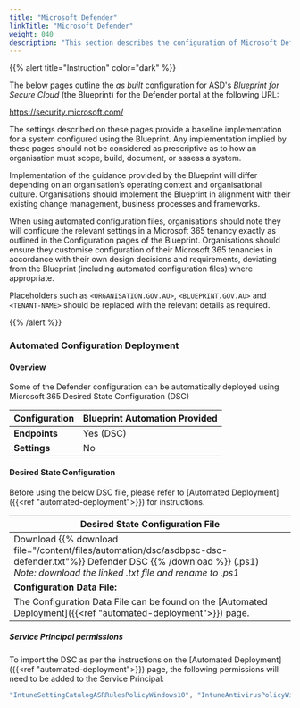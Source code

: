 ```yaml
---
title: "Microsoft Defender"
linkTitle: "Microsoft Defender"
weight: 040
description: "This section describes the configuration of Microsoft Defender associated with systems built according to the guidance provided by ASD's Blueprint for Secure Cloud."
---
```


{{% alert title="Instruction" color="dark" %}}

The below pages outline the *as built* configuration for ASD's *Blueprint for Secure Cloud* (the Blueprint) for the Defender portal at the following URL:

<https://security.microsoft.com/>

The settings described on these pages provide a baseline implementation for a system configured using the Blueprint. Any implementation implied by these pages should not be considered as prescriptive as to how an organisation must scope, build, document, or assess a system.

Implementation of the guidance provided by the Blueprint will differ depending on an organisation’s operating context and organisational culture. Organisations should implement the Blueprint in alignment with their existing change management, business processes and frameworks.

When using automated configuration files, organisations should note they will configure the relevant settings in a Microsoft 365 tenancy exactly as outlined in the Configuration pages of the Blueprint. Organisations should ensure they customise configuration of their Microsoft 365 tenancies in accordance with their own design decisions and requirements, deviating from the Blueprint (including automated configuration files) where appropriate.

Placeholders such as `<ORGANISATION.GOV.AU>`, `<BLUEPRINT.GOV.AU>` and `<TENANT-NAME>` should be replaced with the relevant details as required.

{{% /alert %}}

### Automated Configuration Deployment

#### Overview

Some of the Defender configuration can be automatically deployed using Microsoft 365 Desired State Configuration (DSC)

| Configuration | Blueprint Automation Provided |
| ------------- | ----------------------------- |
| **Endpoints** | Yes (DSC)                     |
| **Settings**  | No                            |

#### Desired State Configuration

Before using the below DSC file, please refer to [Automated Deployment]({{<ref "automated-deployment">}}) for instructions.

| Desired State Configuration File                                                                                                                                                           |
| ------------------------------------------------------------------------------------------------------------------------------------------------------------------------------------------ |
| Download {{% download file="/content/files/automation/dsc/asdbpsc-dsc-defender.txt"%}} Defender DSC {{% /download %}} (.ps1)<br>*Note: download the linked .txt file and rename to .ps1* |
| **Configuration Data File:**                                                                                                                                                               |
| The Configuration Data File can be found on the [Automated Deployment]({{<ref "automated-deployment">}}) page.                                                                             |

##### Service Principal permissions

To import the DSC as per the instructions on the [Automated Deployment]({{<ref "automated-deployment">}}) page, the following permissions will need to be added to the Service Principal:

```powershell
"IntuneSettingCatalogASRRulesPolicyWindows10", "IntuneAntivirusPolicyWindows10SettingCatalog", "IntuneEndpointDetectionAndResponsePolicyWindows10"
```
